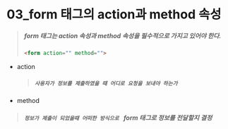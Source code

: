 # 03_form 태그의 action과 method 속성

> ##### form 태그는 action 속성과 method 속성을 필수적으로 가지고 있어야 한다. 
>
> ```html
> <form action="" method="">
> ```



* action 

  > ##### `사용자가 정보를 제출하였을 때 어디로 요청을 보내야 하는가` 

*  method

  > ##### `정보가 제출이 되었을때 어떠한 방식으로 ` form 태그로 정보를 전달할지 결정